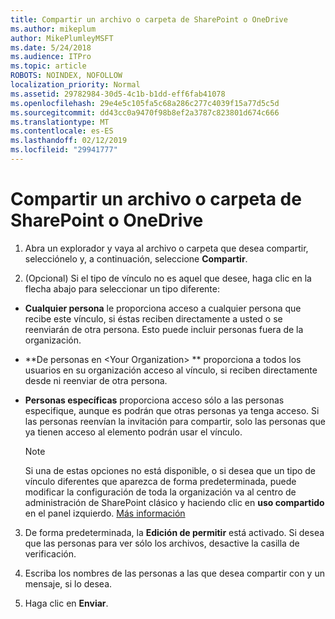 ```yaml
---
title: Compartir un archivo o carpeta de SharePoint o OneDrive
ms.author: mikeplum
author: MikePlumleyMSFT
ms.date: 5/24/2018
ms.audience: ITPro
ms.topic: article
ROBOTS: NOINDEX, NOFOLLOW
localization_priority: Normal
ms.assetid: 29782984-30d5-4c1b-b1dd-eff6fab41078
ms.openlocfilehash: 29e4e5c105fa5c68a286c277c4039f15a77d5c5d
ms.sourcegitcommit: dd43cc0a9470f98b8ef2a3787c823801d674c666
ms.translationtype: MT
ms.contentlocale: es-ES
ms.lasthandoff: 02/12/2019
ms.locfileid: "29941777"
---
```

# <a name="share-a-file-or-folder-in-sharepoint-or-onedrive"></a>Compartir un archivo o carpeta de SharePoint o OneDrive

1. Abra un explorador y vaya al archivo o carpeta que desea compartir, selecciónelo y, a continuación, seleccione **Compartir**. 
    
2. (Opcional) Si el tipo de vínculo no es aquel que desee, haga clic en la flecha abajo para seleccionar un tipo diferente:
    
  - **Cualquier persona** le proporciona acceso a cualquier persona que recibe este vínculo, si éstas reciben directamente a usted o se reenviarán de otra persona. Esto puede incluir personas fuera de la organización. 
    
  - **De personas en \<Your Organization\> ** proporciona a todos los usuarios en su organización acceso al vínculo, si reciben directamente desde ni reenviar de otra persona. 
    
  - **Personas específicas** proporciona acceso sólo a las personas especifique, aunque es podrán que otras personas ya tenga acceso. Si las personas reenvían la invitación para compartir, solo las personas que ya tienen acceso al elemento podrán usar el vínculo. 
    
    > [!NOTE]
    > Si una de estas opciones no está disponible, o si desea que un tipo de vínculo diferentes que aparezca de forma predeterminada, puede modificar la configuración de toda la organización va al centro de administración de SharePoint clásico y haciendo clic en **uso compartido** en el panel izquierdo. [Más información](https://go.microsoft.com/fwlink/?linkid=866426)
  
3. De forma predeterminada, la **Edición de permitir** está activado. Si desea que las personas para ver sólo los archivos, desactive la casilla de verificación. 
    
4. Escriba los nombres de las personas a las que desea compartir con y un mensaje, si lo desea.
    
5. Haga clic en **Enviar**. 
    


